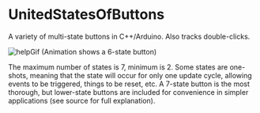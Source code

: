 # UnitedStatesOfButtons

A variety of multi-state buttons in C++/Arduino.  Also tracks double-clicks.

![helpGif](https://user-images.githubusercontent.com/11184076/153303388-15d9661e-30c5-473a-9218-d7ee5116a0c6.gif)
(Animation shows a 6-state button)

The maximum number of states is 7, minimum is 2. Some states are one-shots, meaning that the state will occur for only one update cycle, allowing events to be triggered, things to be reset, etc. A 7-state button is the most thorough, but lower-state buttons are included for convenience in simpler applications (see source for full explanation).


